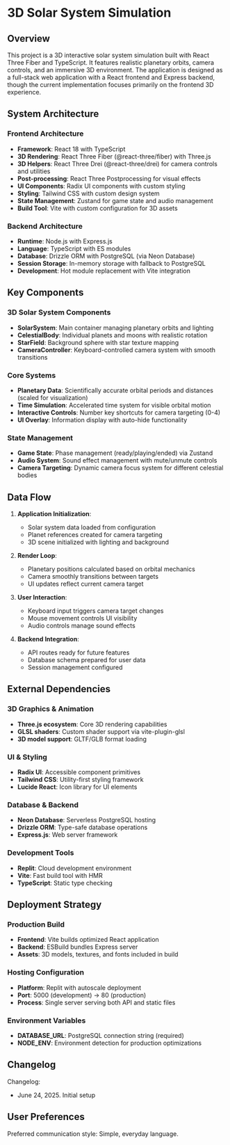 # 3D Solar System Simulation

## Overview

This project is a 3D interactive solar system simulation built with React Three Fiber and TypeScript. It features realistic planetary orbits, camera controls, and an immersive 3D environment. The application is designed as a full-stack web application with a React frontend and Express backend, though the current implementation focuses primarily on the frontend 3D experience.

## System Architecture

### Frontend Architecture
- **Framework**: React 18 with TypeScript
- **3D Rendering**: React Three Fiber (@react-three/fiber) with Three.js
- **3D Helpers**: React Three Drei (@react-three/drei) for camera controls and utilities
- **Post-processing**: React Three Postprocessing for visual effects
- **UI Components**: Radix UI components with custom styling
- **Styling**: Tailwind CSS with custom design system
- **State Management**: Zustand for game state and audio management
- **Build Tool**: Vite with custom configuration for 3D assets

### Backend Architecture
- **Runtime**: Node.js with Express.js
- **Language**: TypeScript with ES modules
- **Database**: Drizzle ORM with PostgreSQL (via Neon Database)
- **Session Storage**: In-memory storage with fallback to PostgreSQL
- **Development**: Hot module replacement with Vite integration

## Key Components

### 3D Solar System Components
- **SolarSystem**: Main container managing planetary orbits and lighting
- **CelestialBody**: Individual planets and moons with realistic rotation
- **StarField**: Background sphere with star texture mapping
- **CameraController**: Keyboard-controlled camera system with smooth transitions

### Core Systems
- **Planetary Data**: Scientifically accurate orbital periods and distances (scaled for visualization)
- **Time Simulation**: Accelerated time system for visible orbital motion
- **Interactive Controls**: Number key shortcuts for camera targeting (0-4)
- **UI Overlay**: Information display with auto-hide functionality

### State Management
- **Game State**: Phase management (ready/playing/ended) via Zustand
- **Audio System**: Sound effect management with mute/unmute controls
- **Camera Targeting**: Dynamic camera focus system for different celestial bodies

## Data Flow

1. **Application Initialization**: 
   - Solar system data loaded from configuration
   - Planet references created for camera targeting
   - 3D scene initialized with lighting and background

2. **Render Loop**:
   - Planetary positions calculated based on orbital mechanics
   - Camera smoothly transitions between targets
   - UI updates reflect current camera target

3. **User Interaction**:
   - Keyboard input triggers camera target changes
   - Mouse movement controls UI visibility
   - Audio controls manage sound effects

4. **Backend Integration**:
   - API routes ready for future features
   - Database schema prepared for user data
   - Session management configured

## External Dependencies

### 3D Graphics & Animation
- **Three.js ecosystem**: Core 3D rendering capabilities
- **GLSL shaders**: Custom shader support via vite-plugin-glsl
- **3D model support**: GLTF/GLB format loading

### UI & Styling
- **Radix UI**: Accessible component primitives
- **Tailwind CSS**: Utility-first styling framework
- **Lucide React**: Icon library for UI elements

### Database & Backend
- **Neon Database**: Serverless PostgreSQL hosting
- **Drizzle ORM**: Type-safe database operations
- **Express.js**: Web server framework

### Development Tools
- **Replit**: Cloud development environment
- **Vite**: Fast build tool with HMR
- **TypeScript**: Static type checking

## Deployment Strategy

### Production Build
- **Frontend**: Vite builds optimized React application
- **Backend**: ESBuild bundles Express server
- **Assets**: 3D models, textures, and fonts included in build

### Hosting Configuration
- **Platform**: Replit with autoscale deployment
- **Port**: 5000 (development) → 80 (production)
- **Process**: Single server serving both API and static files

### Environment Variables
- **DATABASE_URL**: PostgreSQL connection string (required)
- **NODE_ENV**: Environment detection for production optimizations

## Changelog

Changelog:
- June 24, 2025. Initial setup

## User Preferences

Preferred communication style: Simple, everyday language.
